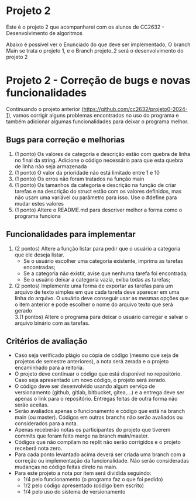 # Projeto 2

Este é o projeto 2 que acompanharei com os alunos de CC2632 - Desenvolvimento de algoritmos

Abaixo é possível ver o Enunciado do que deve ser implementado, O branch Main se trata o projeto 1, e o Branch projeto_2 será o desenvolvimento do projeto 2

# Projeto 2 - Correção de bugs e novas funcionalidades

Continuando o projeto anterior (https://github.com/cc2632/projeto0-2024-1), vamos corrigir alguns problemas encontrados no uso do programa e também adicionar algumas funcionalidades para deixar o programa melhor.

## Bugs para correção e melhorias

1. (1 ponto) Os valores de categoria e descrição estão com quebra de linha no final da string. Adicione o código necessário para que esta quebra de linha não seja armazenada
2. (1 ponto) O valor da prioridade não está limitado entre 1 e 10
3. (1 ponto) Os erros não foram tratados na função main
4. (1 ponto) Os tamanhos da categoria e descrição na função de criar tarefas e na descrição do struct estão com os valores definidos, mas não usam uma variável ou parâmetro para isso. Use o #define para mudar estes valores
5. (1 ponto) Altere o README.md para descriver melhor a forma como o programa funciona

## Funcionalidades para implementar

1. (2 pontos) Altere a função listar para pedir que o usuário a categoria que ele deseja listar. 
    - Se o usuário escolher uma categoria existente, imprima as tarefas encontradas;
    - Se a categoria não existir, avise que nenhuma tarefa foi encontrada;
    - Se o usuário deixar a categoria vazia, exiba todas as tarefas;
2. (2 pontos) Implemente uma forma de exportar as tarefas para um arquivo de texto simples em que cada tarefa deve aparecer em uma linha do arquivo. O usuário deve conseguir usar as mesmas opções que o item anterior e pode escolher o nome do arquivo texto que será gerado  
3.(1 pontos) Altere o programa para deixar o usuário carregar e salvar o arquivo binário com as tarefas.

## Critérios de avaliação

- Caso seja verificado plágio ou cópia de código (mesmo que seja de projetos de semestre anteriores), a nota será zerada e o projeto encaminhado para a reitoria.
- O projeto deve continuar o código que está disponível no repositório. Caso seja apresentado um novo código, o projeto será zerado.
- O código deve ser desenvolvido usando algum serviço de versionamento (github, gitlab, bitbucket, gitea,...) e a entrega deve ser apenas o link para o repositório. Entregas feitas de outra forma não serão aceitas.
- Serão avaliados apenas o funcionamento e código que está na branch main (ou master). Códigos em outras branchs não serão avaliados ou considerados para a nota.
- Apenas receberão notas os participantes do projeto que tiverem commits que foram feito merge na branch main/master.
- Códigos que não compilam no replit não serão corrigidos e o projeto receberá nota zero.
- Para cada ponto levantado acima deverá ser criada uma branch com a correção ou implementação da funcionalidade. Não serão consideradas mudanças no código feitas direto na main.
- Para este projeto a nota por item será dividida seguindo:
    - 1/4 pelo funcionamento (o programa faz o que foi pedido)
    - 1/2 pelo código apresentado (código bem escrito)
    - 1/4 pelo uso do sistema de versionamento
